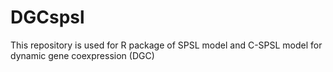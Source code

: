 # DGCspsl
This repository is used for R package of SPSL model and C-SPSL model for dynamic gene coexpression (DGC)
